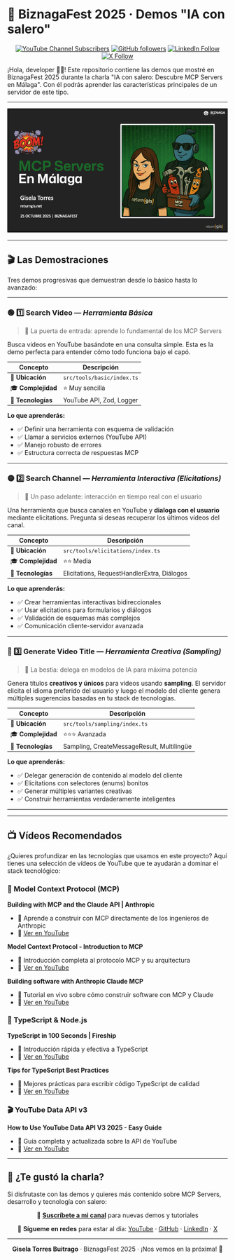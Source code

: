# 🎉 BiznagaFest 2025 · Demos "IA con salero"

<div align="center">

[![YouTube Channel Subscribers](https://img.shields.io/youtube/channel/subscribers/UC140iBrEZbOtvxWsJ-Tb0lQ?style=for-the-badge&logo=youtube&logoColor=white&color=red)](https://www.youtube.com/c/GiselaTorres?sub_confirmation=1)
[![GitHub followers](https://img.shields.io/github/followers/0GiS0?style=for-the-badge&logo=github&logoColor=white)](https://github.com/0GiS0)
[![LinkedIn Follow](https://img.shields.io/badge/LinkedIn-Sígueme-blue?style=for-the-badge&logo=linkedin&logoColor=white)](https://www.linkedin.com/in/giselatorresbuitrago/)
[![X Follow](https://img.shields.io/badge/X-Sígueme-black?style=for-the-badge&logo=x&logoColor=white)](https://twitter.com/0GiS0)

</div>

¡Hola, developer 👋🏻! Este repositorio contiene las demos que mostré en BiznagaFest 2025 durante la charla "IA con salero: Descubre MCP Servers en Málaga". Con él podrás aprender las características principales de un servidor de este tipo.

---

<div align="center">

![MCP Servers en Málaga](./images/MCP%20servers%20en%20Malaga.png)

</div>

---

## 🎬 Las Demostraciones

Tres demos progresivas que demuestran desde lo básico hasta lo avanzado:

---

### 🟢 1️⃣ **Search Video** — _Herramienta Básica_

> 🎯 La puerta de entrada: aprende lo fundamental de los MCP Servers

Busca videos en YouTube basándote en una consulta simple. Esta es la demo perfecta para entender cómo todo funciona bajo el capó.

| Concepto | Descripción |
|----------|-------------|
| 📁 **Ubicación** | `src/tools/basic/index.ts` |
| 🎓 **Complejidad** | ⭐ Muy sencilla |
| 🔧 **Tecnologías** | YouTube API, Zod, Logger |

**Lo que aprenderás:**
- ✅ Definir una herramienta con esquema de validación
- ✅ Llamar a servicios externos (YouTube API)
- ✅ Manejo robusto de errores
- ✅ Estructura correcta de respuestas MCP

---

### 🟡 2️⃣ **Search Channel** — _Herramienta Interactiva (Elicitations)_

> 💬 Un paso adelante: interacción en tiempo real con el usuario

Una herramienta que busca canales en YouTube y **dialoga con el usuario** mediante elicitations. Pregunta si deseas recuperar los últimos vídeos del canal.

| Concepto | Descripción |
|----------|-------------|
| 📁 **Ubicación** | `src/tools/elicitations/index.ts` |
| 🎓 **Complejidad** | ⭐⭐ Media |
| 🔧 **Tecnologías** | Elicitations, RequestHandlerExtra, Diálogos |

**Lo que aprenderás:**
- ✅ Crear herramientas interactivas bidireccionales
- ✅ Usar elicitations para formularios y diálogos
- ✅ Validación de esquemas más complejos
- ✅ Comunicación cliente-servidor avanzada

---

### 🔴 3️⃣ **Generate Video Title** — _Herramienta Creativa (Sampling)_

> 🚀 La bestia: delega en modelos de IA para máxima potencia

Genera títulos **creativos y únicos** para videos usando **sampling**. El servidor elicita el idioma preferido del usuario y luego el modelo del cliente genera múltiples sugerencias basadas en tu stack de tecnologías.

| Concepto | Descripción |
|----------|-------------|
| 📁 **Ubicación** | `src/tools/sampling/index.ts` |
| 🎓 **Complejidad** | ⭐⭐⭐ Avanzada |
| 🔧 **Tecnologías** | Sampling, CreateMessageResult, Multilingüe |

**Lo que aprenderás:**
- ✅ Delegar generación de contenido al modelo del cliente
- ✅ Elicitations con selectores (enums) bonitos
- ✅ Generar múltiples variantes creativas
- ✅ Construir herramientas verdaderamente inteligentes

---

---

## 📺 Vídeos Recomendados

¿Quieres profundizar en las tecnologías que usamos en este proyecto? Aquí tienes una selección de vídeos de YouTube que te ayudarán a dominar el stack tecnológico:

### 🔵 Model Context Protocol (MCP)

**Building with MCP and the Claude API | Anthropic**
- 🎯 Aprende a construir con MCP directamente de los ingenieros de Anthropic
- 🔗 [Ver en YouTube](https://www.youtube.com/watch?v=gc4lN3fgBEk)

**Model Context Protocol - Introduction to MCP**
- 🎯 Introducción completa al protocolo MCP y su arquitectura
- 🔗 [Ver en YouTube](https://www.youtube.com/watch?v=KJcCMOYdOH0)

**Building software with Anthropic Claude MCP**
- 🎯 Tutorial en vivo sobre cómo construir software con MCP y Claude
- 🔗 [Ver en YouTube](https://www.youtube.com/live/Z8i6GCglECc)

### 💙 TypeScript & Node.js

**TypeScript in 100 Seconds | Fireship**
- 🎯 Introducción rápida y efectiva a TypeScript
- 🔗 [Ver en YouTube](https://www.youtube.com/watch?v=zQnBQ4tB3ZA)

**Tips for TypeScript Best Practices**
- 🎯 Mejores prácticas para escribir código TypeScript de calidad
- 🔗 [Ver en YouTube](https://www.youtube.com/watch?v=F6EizGxWie4)

### 🎬 YouTube Data API v3

**How to Use YouTube Data API V3 2025 - Easy Guide**
- 🎯 Guía completa y actualizada sobre la API de YouTube
- 🔗 [Ver en YouTube](https://www.youtube.com/watch?v=3pNViDRKFns)

---

## 💝 ¿Te gustó la charla?

Si disfrutaste con las demos y quieres más contenido sobre MCP Servers, desarrollo y tecnología con salero:

<div align="center">

🎥 **[Suscríbete a mi canal](https://www.youtube.com/c/GiselaTorres?sub_confirmation=1)** para nuevas demos y tutoriales

📧 **Sígueme en redes** para estar al día:
[YouTube](https://www.youtube.com/c/GiselaTorres) · [GitHub](https://github.com/0GiS0) · [LinkedIn](https://www.linkedin.com/in/giselatorresbuitrago/) · [X](https://twitter.com/0GiS0)

---

**Gisela Torres Buitrago** · BiznagaFest 2025 · ¡Nos vemos en la próxima! 🚀

</div>